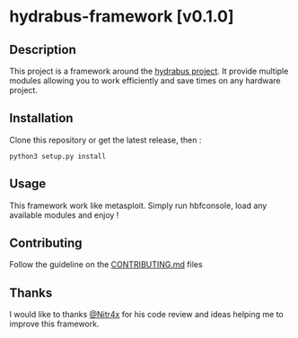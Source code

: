 # hydrabus-framework [v0.1.0]

## Description

This project is a framework around the [hydrabus project](https://hydrabus.com/).
It provide multiple modules allowing you to work efficiently and save times on any hardware project.

## Installation

Clone this repository or get the latest release, then :

```
python3 setup.py install
```

## Usage

This framework work like metasploit. Simply run hbfconsole, load any available modules and enjoy !

## Contributing

Follow the guideline on the [CONTRIBUTING.md](CONTRIBUTING.md) files

## Thanks

I would like to thanks [@Nitr4x](https://github.com/Nitr4x) for his code review and ideas helping me to improve this framework.